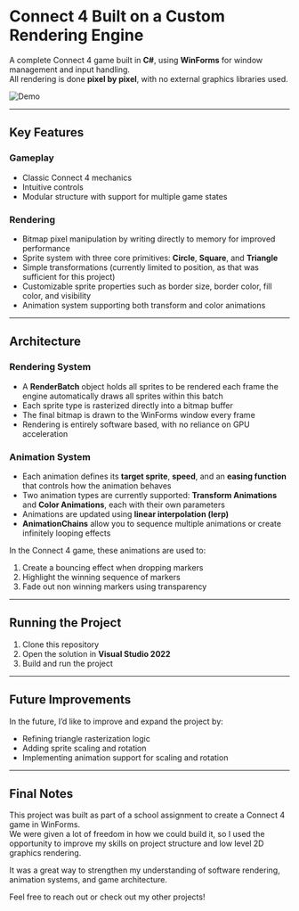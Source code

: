 # **Connect 4 Built on a Custom Rendering Engine**

A complete Connect 4 game built in **C#**, using **WinForms** for window management and input handling.  
All rendering is done **pixel by pixel**, with no external graphics libraries used.

![Demo](https://github.com/user-attachments/assets/6c9c54b2-9c5a-4e66-84c4-83e786b5a69d)

---

## **Key Features**

### **Gameplay**
- Classic Connect 4 mechanics
- Intuitive controls  
- Modular structure with support for multiple game states  

### **Rendering**
- Bitmap pixel manipulation by writing directly to memory for improved performance  
- Sprite system with three core primitives: **Circle**, **Square**, and **Triangle**  
- Simple transformations (currently limited to position, as that was sufficient for this project)  
- Customizable sprite properties such as border size, border color, fill color, and visibility  
- Animation system supporting both transform and color animations  

---

## **Architecture**

### **Rendering System**
- A **RenderBatch** object holds all sprites to be rendered each frame the engine automatically draws all sprites within this batch  
- Each sprite type is rasterized directly into a bitmap buffer  
- The final bitmap is drawn to the WinForms window every frame  
- Rendering is entirely software based, with no reliance on GPU acceleration  

### **Animation System**
- Each animation defines its **target sprite**, **speed**, and an **easing function** that controls how the animation behaves  
- Two animation types are currently supported: **Transform Animations** and **Color Animations**, each with their own parameters  
- Animations are updated using **linear interpolation (lerp)**  
- **AnimationChains** allow you to sequence multiple animations or create infinitely looping effects  

In the Connect 4 game, these animations are used to:
1. Create a bouncing effect when dropping markers  
2. Highlight the winning sequence of markers  
3. Fade out non winning markers using transparency  

---

## **Running the Project**

1. Clone this repository  
2. Open the solution in **Visual Studio 2022**  
3. Build and run the project  

---

## **Future Improvements**

In the future, I’d like to improve and expand the project by:
- Refining triangle rasterization logic  
- Adding sprite scaling and rotation  
- Implementing animation support for scaling and rotation  

---

## **Final Notes**

This project was built as part of a school assignment to create a Connect 4 game in WinForms.  
We were given a lot of freedom in how we could build it, so I used the opportunity to improve my skills on project structure and low level 2D graphics rendering.  

It was a great way to strengthen my understanding of software rendering, animation systems, and game architecture.  

Feel free to reach out or check out my other projects!
